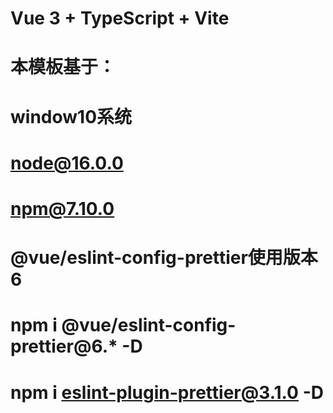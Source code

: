 <!--
 * @Author: xia.duanjian
 * @Date: 2022-04-30 20:53:54
 * @LastEditors: xia.duanjian
 * @LastEditTime: 2022-04-30 22:47:11
 * @Description: file content
-->
# Vue 3 + TypeScript + Vite

# 本模板基于：
# window10系统
# node@16.0.0
# npm@7.10.0

# @vue/eslint-config-prettier使用版本6
# npm i @vue/eslint-config-prettier@6.* -D

# npm i  eslint-plugin-prettier@3.1.0 -D